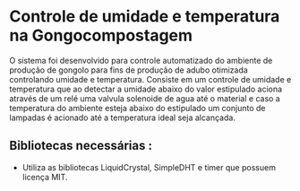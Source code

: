 # Controle de umidade e temperatura na Gongocompostagem
  O sistema foi desenvolvido para controle automatizado do ambiente de produção de gongolo para fins de produção de adubo otimizada controlando umidade e temperatura.
  Consiste em um controle de umidade e temperatura que ao detectar a umidade abaixo do valor estipulado aciona através de um relé uma valvula solenoide de agua até o material e
  caso a temperatura do ambiente esteja abaixo do estipulado um conjunto de lampadas é acionado até a temperatura ideal seja alcançada.

## Bibliotecas necessárias :

* Utiliza as bibliotecas LiquidCrystal, SimpleDHT e timer que possuem licença MIT.
